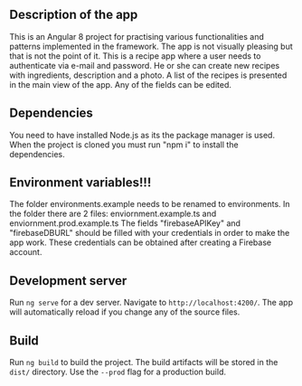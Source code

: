 
## Description of the app
This is an Angular 8 project for practising various functionalities and patterns implemented in the framework. The app is not visually pleasing but that is not the point of it. This is a recipe app where a user needs to authenticate via e-mail and password. He or she can create new recipes with ingredients, description and a photo. A list of the recipes is presented in the main view of the app. Any of the fields can be edited. 

## Dependencies
You need to have installed Node.js as its the package manager is used. When the project is cloned you must run "npm i" to install the dependencies. 

## Environment variables!!!
The folder environments.example needs to be renamed to environments.
In the folder there are 2 files: enviornment.example.ts and enviornment.prod.example.ts
The fields "firebaseAPIKey" and "firebaseDBURL" should be filled with your credentials in order to make the app work. These credentials can be obtained after creating a Firebase account.

## Development server

Run `ng serve` for a dev server. Navigate to `http://localhost:4200/`. The app will automatically reload if you change any of the source files.

## Build

Run `ng build` to build the project. The build artifacts will be stored in the `dist/` directory. Use the `--prod` flag for a production build.
